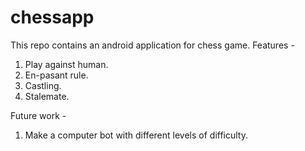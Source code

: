 # chessapp
This repo contains an android application for chess game. 
Features - 
1. Play against human.
2. En-pasant rule.
3. Castling.
4. Stalemate.

Future work - 
1. Make a computer bot with different levels of difficulty.
